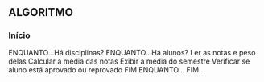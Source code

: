 #
## ALGORITMO
### Início

ENQUANTO...Há disciplinas?
ENQUANTO...Há alunos?
Ler as notas e peso delas
Calcular a média das notas
Exibir a média do semestre
Verificar se aluno está aprovado ou reprovado
FIM ENQUANTO...
FIM.
